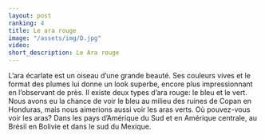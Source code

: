 ```yaml
---
layout: post
ranking: 4
title: Le ara rouge
image: "/assets/img/D.jpg"
video:
short_description: Le Ara rouge
---
```


L’ara écarlate est un oiseau d’une grande beauté. Ses couleurs vives et le format des plumes lui donne un look superbe, encore plus impressionnant en l’observant de près. Il existe deux types d’ara rouge: le bleu et le vert. Nous avons eu la chance de voir le bleu au milieu des ruines de Copan en Honduras, mais nous aimerions aussi voir les aras verts.
Où pouvez-vous voir les aras? Dans les pays d’Amérique du Sud et en Amérique centrale, au Brésil en Bolivie et dans le sud du Mexique.

